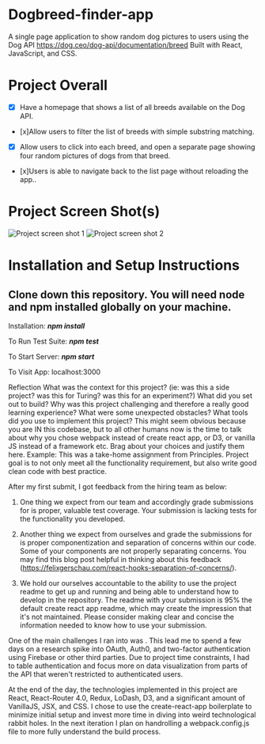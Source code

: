 # Dogbreed-finder-app

A single page application to show random dog pictures to users using the Dog API https://dog.ceo/dog-api/documentation/breed
Built with React, JavaScript, and CSS.

# Project Overall
 - [x] Have a homepage that shows a list of all breeds available on the Dog API.
 - [x]Allow users to filter the list of breeds with simple substring matching.
 - [x] Allow users to click into each breed, and open a separate page showing four random pictures of dogs from that breed.
 - [x]Users is able to navigate back to the list page without reloading the app.. 

# Project Screen Shot(s)
![Project screen shot 1](https://i.ibb.co/k2BS59H/Capture.jpg)
![Project screen shot 2](https://i.ibb.co/Ksk275y/Capture3.jpg)

# Installation and Setup Instructions
## Clone down this repository. You will need node and npm installed globally on your machine.

Installation:
***npm install*** 

To Run Test Suite:
***npm test***

To Start Server:
***npm start***

To Visit App:
localhost:3000

Reflection
What was the context for this project? (ie: was this a side project? was this for Turing? was this for an experiment?)
What did you set out to build?
Why was this project challenging and therefore a really good learning experience?
What were some unexpected obstacles?
What tools did you use to implement this project?
This might seem obvious because you are IN this codebase, but to all other humans now is the time to talk about why you chose webpack instead of create react app, or D3, or vanilla JS instead of a framework etc. Brag about your choices and justify them here.
Example:
This was a take-home assignment from Principles. Project goal is to not only meet all the functionality requirement, but also write good clean code with best practice.

After my first submit, I got feedback from the hiring team as below:

1. One thing we expect from our team and accordingly grade submissions for is proper, valuable test coverage. Your submission is lacking tests for the functionality you developed.

2. Another thing we expect from ourselves and grade the submissions for is proper componentization and separation of concerns within our code. Some of your components are not properly separating concerns. You may find this blog post helpful in thinking about this feedback (https://felixgerschau.com/react-hooks-separation-of-concerns/).

3. We hold our ourselves accountable to the ability to use the project readme to get up and running and being able to understand how to develop in the repository. The readme with your submission is 95% the default create react app readme, which may create the impression that it's not maintained. Please consider making clear and concise the information needed to know how to use your submission.



One of the main challenges I ran into was . This lead me to spend a few days on a research spike into OAuth, Auth0, and two-factor authentication using Firebase or other third parties. Due to project time constraints, I had to table authentication and focus more on data visualization from parts of the API that weren't restricted to authenticated users.

At the end of the day, the technologies implemented in this project are React, React-Router 4.0, Redux, LoDash, D3, and a significant amount of VanillaJS, JSX, and CSS. I chose to use the create-react-app boilerplate to minimize initial setup and invest more time in diving into weird technological rabbit holes. In the next iteration I plan on handrolling a webpack.config.js file to more fully understand the build process.

